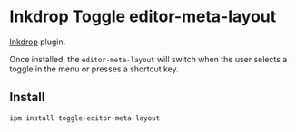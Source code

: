 # Inkdrop Toggle editor-meta-layout

[Inkdrop](https://www.inkdrop.app/) plugin.

Once installed, the `editor-meta-layout` will switch when the user selects a toggle in the menu or presses a shortcut key.

## Install

```
ipm install toggle-editor-meta-layout
```
